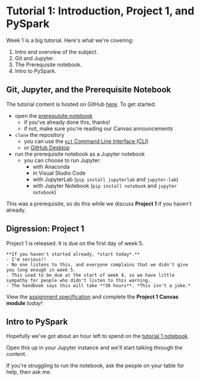 # Tutorial 1: Introduction, Project 1, and PySpark

Week 1 is a big tutorial. Here's what we're covering:
1. Intro and overview of the subject.
2. Git and Jupyter.
3. The Prerequisite notebook.
4. Intro to PySpark.

## Git, Jupyter, and the Prerequisite Notebook

The tutorial content is hosted on GitHub [here](https://github.com/VoLKyyyOG/MAST30034_Python/tree/main/tutorials). To get started:
- open the [prerequisite notebook](https://github.com/VoLKyyyOG/MAST30034_Python/blob/main/tutorials/tute_1/Python_PreReq_Notebook.ipynb)
  - if you've already done this, thanks!
  - if not, make sure you're reading our Canvas announcements
- `clone` the repository
  - you can use the [`git` Command Line Interface (CLI)](https://git-scm.com/downloads)
  - or [GitHub Desktop](https://desktop.github.com/)
- run the prerequisite notebook as a Jupyter notebook
  - you can choose to run Jupyter:
    - with Anaconda
    - in Visual Studio Code
    - with JupyterLab (`pip install jupyterlab` and `jupyter-lab`)
    - with Jupyter Notebook (`pip install notebook` and `jupyter notebook`)

This was a prerequisite, so do this while we discuss **Project 1** if you haven't already.

## Digression: Project 1

Project 1 is released. It is due on the first day of week 5. 

```{important}
**If you haven't started already, *start today*.**
- I'm serious!!
- No one listens to this, and everyone complains that we didn't give you long enough in week 5.
- This used to be due at the start of week 4, so we have little sympathy for people who didn't listen to this warning.
- The handbook says this will take **30 hours**. *This isn't a joke.* 
```

View the [assignment specification](https://www.overleaf.com/project/6487b326d555f7d3313a4de2) and complete the **Project 1 Canvas module** *today!*

## Intro to PySpark

Hopefully we've got about an hour left to spend on the [tutorial 1 notebook](https://github.com/VoLKyyyOG/MAST30034_Python/blob/main/tutorials/tute_1/Tute1_Python.ipynb).

Open this up in your Jupyter instance and we'll start talking through the content.

If you're struggling to run the notebook, ask the people on your table for help, then ask me.